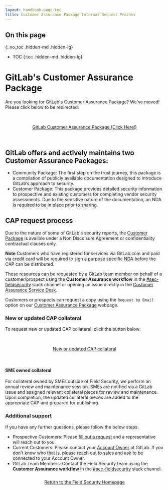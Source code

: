 ```yaml
---
layout: handbook-page-toc
title: Customer Assurance Package Internal Request Process
---
```


## On this page
{:.no_toc .hidden-md .hidden-lg}

- TOC
{:toc .hidden-md .hidden-lg}

# GitLab's Customer Assurance Package

Are you looking for GitLab's Customer Assurance Package? We've moved! Please click below to be redirected:

<div class="flex-row" markdown="0" style="height:80px">
    <a href="https://about.gitlab.com/security/cap/" class="btn btn-purple-inv" style="width:100%;height:100%;margin:1px;display:flex;justify-content:center;align-items:center;">GitLab Customer Assurance Package (Click Here!)</a>
</div> 

## GitLab offers and actively maintains two Customer Assurance Packages:

* Community Package: The first step on the trust journey, this package is a compilation of publicly available documentation designed to introduce GitLab’s approach to security.
* Customer Package: This package provides detailed security information to prospective and existing customers for completing vendor security assessments. Due to the sensitive nature of the documentation, an NDA is required to be in place prior to sharing.

## CAP request process

Due to the nature of some of GitLab's security reports, the [Customer Package](https://about.gitlab.com/security/cap/) is availble under a Non Discolsure Agreement or confidentiality contractual clauses only.

**Note** Customers who have registered for services via GitLab.com and paid via credit card will be required to sign a purpose specific NDA before the CAP can be distributed.

These resources can be requested by a GitLab team member on behalf of a customer/prospect using the **Customer Assurance workflow** in the [#sec-fieldsecurity](https://gitlab.slack.com/archives/CV5A53V70) slack channel or opening an issue directly in the [Customer Assurance Service Desk](https://gitlab.com/gitlab-com/gl-security/security-assurance/field-security-team/customer-assurance-activities/caa-servicedesk). 

Customers or prospects can request a copy using the `Request by Email` option on our [Customer Assurance Package](https://about.gitlab.com/security/cap/) webpage.

### New or updated CAP collateral

To request new or updated CAP collateral, click the button below:

<div class="flex-row" markdown="0" style="height:80px">
    <a href="https://gitlab.com/gitlab-com/gl-security/security-assurance/field-security-team/field-security/-/issues/new?issuable_template=cap_collateral_request" class="btn btn-purple-inv" style="width:100%;height:100%;margin:1px;display:flex;justify-content:center;align-items:center;">New or updated CAP collateral</a>
</div>

#### SME owned collateral

For collateral owned by SMEs outside of Field Security, we perform an annual review and maintenance session. SMEs are notified via a GitLab issue and assigned relevant collateral pieces for review and maintenance. Upon completion, the updated collateral pieces are added to the appropriate CAP and prepared for publishing.

### Additional support

If you have any further questions, please follow the below steps:

* Prospective Customers: Please [fill out a request](https://about.gitlab.com/sales/) and a representative will reach out to you.
* Current Customers: Please contact your [Account Owner](/handbook/sales/#initial-account-owner---based-on-segment) at GitLab. If you don't know who that is, please [reach out to sales](https://about.gitlab.com/sales/) and ask to be connected to your Account Owner.
* GitLab Team Members: Contact the Field Security team using the **Customer Assurance workflow** in the [#sec-fieldsecurity](https://gitlab.slack.com/archives/CV5A53V70) slack channel. 

<div class="flex-row" markdown="0" style="height:40px">
    <a href="https://about.gitlab.com/handbook/engineering/security/security-assurance/field-security/" class="btn btn-purple-inv" style="width:100%;height:100%;margin:1px;display:flex;justify-content:center;align-items:center;">Return to the Field Security Homepage</a>
</div> 
